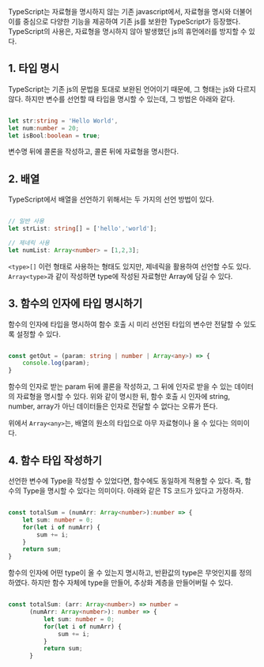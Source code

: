 
TypeScript는 자료형을 명시하지 않는 기존 javascript에서, 자료형을 명시와 더불어 이를 중심으로 다양한 기능을 제공하여 기존 js를 보완한 TypeScript가 등장했다. TypeScript의 사용은, 자료형을 명시하지 않아 발생했던 js의 휴먼에러를 방지할 수 있다. 



## 1. 타입 명시

TypeScript는 기존 js의 문법을 토대로 보완된 언어이기 때문에, 그 형태는 js와 다르지 않다. 하지만 변수를 선언할 때 타입을 명시할 수 있는데, 그 방법은 아래와 같다.

```typescript

let str:string = 'Hello World',
let num:number = 20;
let isBool:boolean = true;

```

변수명 뒤에 콜론을 작성하고, 콜론 뒤에 자료형을 명시한다. 



## 2. 배열

TypeScript에서 배열을 선언하기 위해서는 두 가지의 선언 방법이 있다. 

```typescript

// 일반 사용
let strList: string[] = ['hello','world'];

// 제네릭 사용
let numList: Array<number> = [1,2,3];

```

`<type>[]` 이런 형태로 사용하는 형태도 있지만, 제네릭을 활용하여 선언할 수도 있다.  `Array<type>`과 같이 작성하면 type에 작성된 자료형만 Array에 담길 수 있다.



## 3. 함수의 인자에 타입 명시하기

함수의 인자에 타입을 명시하여 함수 호출 시 미리 선언된 타입의 변수만 전달할 수 있도록 설정할 수 있다.

```typescript

const getOut = (param: string | number | Array<any>) => {
	console.log(param);
}

```

함수의 인자로 받는 param 뒤에 콜론을 작성하고, 그 뒤에 인자로 받을 수 있는 데이터의 자료형을 명시할 수 있다. 위와 같이 명시한 뒤, 함수 호출 시 인자에 string, number, array가 아닌 데이터들은 인자로 전달할 수 없다는 오류가 뜬다.

위에서 `Array<any>`는, 배열의 원소의 타입으로 아무 자료형이나 올 수 있다는 의미이다.


## 4. 함수 타입 작성하기

선언한 변수에 Type을 작성할 수 있었다면, 함수에도 동일하게 적용할 수 있다. 즉, 함수의 Type을 명시할 수 있다는 의미이다. 아래와 같은 TS 코드가 있다고 가정하자.

```typescript

const totalSum = (numArr: Array<number>):number => {
	let sum: number = 0;
	for(let i of numArr) {
		sum += i;
	}
	return sum;
}

```

함수의 인자에 어떤 type이 올 수 있는지 명시하고, 반환값의 type은 무엇인지를 정의하였다. 하지만  함수 자체에 type을 만들어, 추상화 계층을 만들어버릴 수 있다.

```typescript

const totalSum: (arr: Array<number>) => number =
	  (numArr: Array<number>): number => {
		  let sum: number = 0;
		  for(let i of numArr) {
			  sum += i;
		  }
		  return sum;
	  }

```

